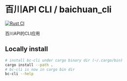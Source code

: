 # 百川API CLI / baichuan_cli

[![Rust CI](https://github.com/Blacklake-Tech/baichuan_cli/actions/workflows/CI.yaml/badge.svg)](https://github.com/Blacklake-Tech/baichuan_cli/actions/workflows/CI.yaml)

百川API的CLI应用

## Locally install

```bash
# install bc-cli under cargo binary dir (~/.cargo/bin)
cargo install --path .
# bc-cli is now in cargo bin dir
bc-cli --help
```
